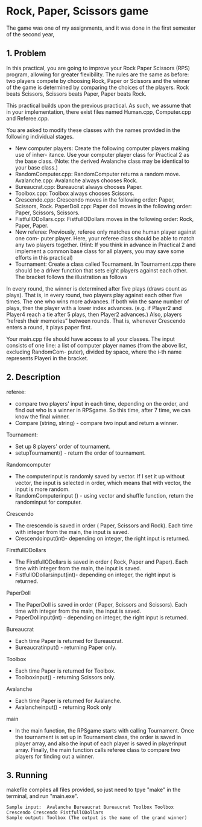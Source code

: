 # Rock, Paper, Scissors game

The game was one of my assignments, and it was done in the first semester of the second year,

## 1. Problem

In this practical, you are going to improve your Rock Paper Scissors (RPS) program, allowing for greater flexibility. The rules are the same as before: two players compete by choosing Rock, Paper or Scissors and the winner of the game is determined by comparing the choices of the players. Rock beats Scissors, Scissors beats Paper, Paper beats Rock.

This practical builds upon the previous practical. As such, we assume that in your implementation, there exist files named Human.cpp, Computer.cpp and Referee.cpp.

You are asked to modify these classes with the names provided in the following individual stages.
* New computer players: Create the following computer players making use of inher- itance. Use your computer player class for Practical 2 as the base class. (Note: the derived Avalanche class may be identical to your base class.)
* RandomComputer.cpp: RandomComputer returns a random move. Avalanche.cpp: Avalanche always chooses Rock.
* Bureaucrat.cpp: Bureaucrat always chooses Paper.
* Toolbox.cpp: Toolbox always chooses Scissors.
* Crescendo.cpp: Crescendo moves in the following order: Paper, Scissors, Rock. PaperDoll.cpp: Paper doll moves in the following order: Paper, Scissors, Scissors.
* FistfullODollars.cpp: FistfullODollars moves in the following order: Rock, Paper, Paper.
* New referee: Previously, referee only matches one human player against one com- puter player. Here, your referee class should be able to match any two players together. (Hint: If you think in advance in Practical 2 and implement a common base class for all players, you may save some efforts in this practical)
* Tournament: Create a class called Tournament. In Tournament.cpp there should be a driver function that sets eight players against each other. The bracket follows the illustration as follows

In every round, the winner is determined after five plays (draws count as plays). That is, in every round, two players play against each other five times. The one who wins more advances. If both win the same number of plays, then the player with a lower index advances. (e.g. if Player2 and Player4 reach a tie after 5 plays, then Player2 advances.) Also, players ”refresh their memories” between rounds. That is, whenever Crescendo enters a round, it plays paper first.

Your main.cpp file should have access to all your classes. The input consists of one line: a list of computer player names (from the above list, excluding RandomCom- puter), divided by space, where the i-th name represents Playeri in the bracket. 

## 2. Description

referee: 
* compare two players' input in each time, depending on the order, and find out who is a winner in RPSgame. So this time, after 7 time, we can know the final winner.
* Compare (string, string) - compare two input and return a winner.

Tournament:
* Set up 8 players' order of tournament.
* setupTournament() - return the order of tournament.

Randomcomputer
* The computerinput is randomly saved by vector. If I set it up without vector, the input is selected in order, which means that with vector, the input is more random.
* RandomComputerinput () - using vector and shuffle function, return the randominput for computer.

Crescendo
* The crescendo is saved in order ( Paper, Scissors and Rock). Each time with integer from the main, the input is saved.
* Crescendoinput(int)- depending on integer, the right input is returned.

FirstfullODollars
* The FirstfullODollars is saved in order ( Rock, Paper and Paper). Each time with integer from the main, the input is saved.
* FistfullODollarsinput(int)- depending on integer, the right input is returned.

PaperDoll
* The PaperDoll is saved in order ( Paper, Scissors and Scissors). Each time with integer from the main, the input is saved.
* PaperDollinput(int) - depending on integer, the right input is returned.

Bureaucrat
* Each time Paper is returned for Bureaucrat.
* Bureaucratinput() - returning Paper only.

Toolbox
* Each time Paper is returned for Toolbox. 
* Toolboxinput() - returning Scissors only.

Avalanche
* Each time Paper is returned for Avalanche. 
* Avalancheinput() - returning Rock only

main
* In the main function, the RPSgame starts with calling Tournament. Once the tournament is set up in Tournament class, the order is saved in player array, and also the input of each player is saved in playerinput array. Finally, the main function calls referee class to compare two players for finding out a winner.

## 3. Running

makefile compiles all files provided, so just need to tpye "make" in the terminal, and run "main.exe".

```
Sample input:  Avalanche Bureaucrat Bureaucrat Toolbox Toolbox Crescendo Crescendo FistfullODollars
Sample output: Toolbox (The output is the name of the grand winner)
```
